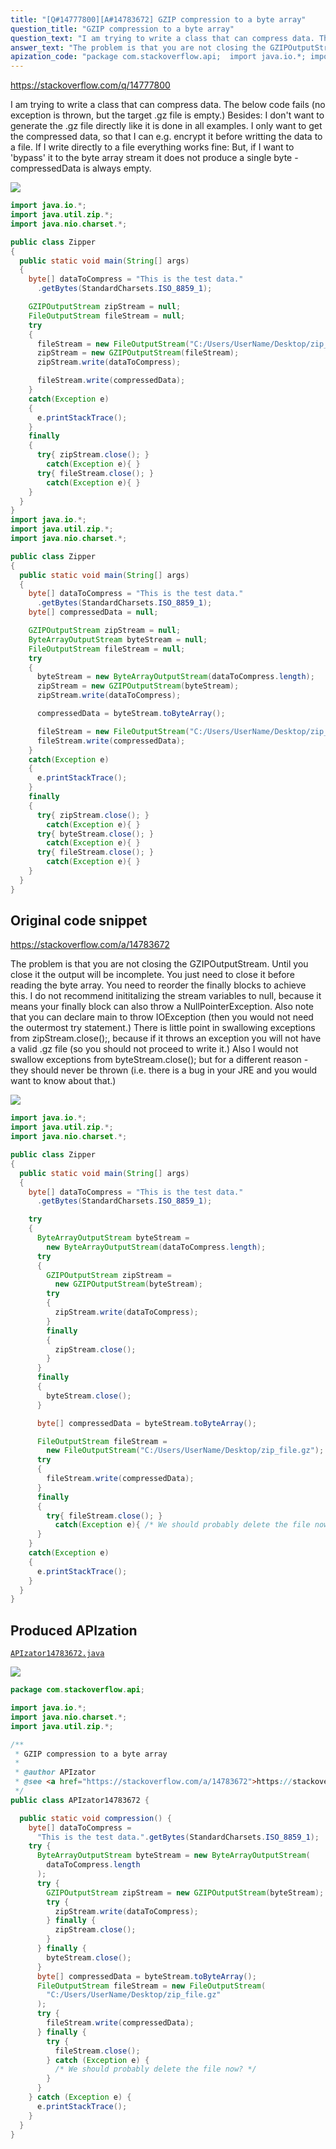 ```yaml
---
title: "[Q#14777800][A#14783672] GZIP compression to a byte array"
question_title: "GZIP compression to a byte array"
question_text: "I am trying to write a class that can compress data. The below code fails (no exception is thrown, but the target .gz file is empty.) Besides: I don't want to generate the .gz file directly like it is done in all examples. I only want to get the compressed data, so that I can e.g. encrypt it before writting the data to a file. If I write directly to a file everything works fine: But, if I want to 'bypass' it to the byte array stream it does not produce a single byte - compressedData is always empty."
answer_text: "The problem is that you are not closing the GZIPOutputStream.  Until you close it the output will be incomplete. You just need to close it before reading the byte array.  You need to reorder the finally blocks to achieve this. I do not recommend inititalizing the stream variables to null, because it means your finally block can also throw a NullPointerException. Also note that you can declare main to throw IOException (then you would not need the outermost try statement.) There is little point in swallowing exceptions from zipStream.close();, because if it throws an exception you will not have a valid .gz file (so you should not proceed to write it.) Also I would not swallow exceptions from byteStream.close(); but for a different reason - they should never be thrown (i.e. there is a bug in your JRE and you would want to know about that.)"
apization_code: "package com.stackoverflow.api;  import java.io.*; import java.nio.charset.*; import java.util.zip.*;  /**  * GZIP compression to a byte array  *  * @author APIzator  * @see <a href=\"https://stackoverflow.com/a/14783672\">https://stackoverflow.com/a/14783672</a>  */ public class APIzator14783672 {    public static void compression() {     byte[] dataToCompress =       \"This is the test data.\".getBytes(StandardCharsets.ISO_8859_1);     try {       ByteArrayOutputStream byteStream = new ByteArrayOutputStream(         dataToCompress.length       );       try {         GZIPOutputStream zipStream = new GZIPOutputStream(byteStream);         try {           zipStream.write(dataToCompress);         } finally {           zipStream.close();         }       } finally {         byteStream.close();       }       byte[] compressedData = byteStream.toByteArray();       FileOutputStream fileStream = new FileOutputStream(         \"C:/Users/UserName/Desktop/zip_file.gz\"       );       try {         fileStream.write(compressedData);       } finally {         try {           fileStream.close();         } catch (Exception e) {           /* We should probably delete the file now? */         }       }     } catch (Exception e) {       e.printStackTrace();     }   } }"
---
```


https://stackoverflow.com/q/14777800

I am trying to write a class that can compress data. The below code fails (no exception is thrown, but the target .gz file is empty.)
Besides: I don&#x27;t want to generate the .gz file directly like it is done in all examples. I only want to get the compressed
data, so that I can e.g. encrypt it before writting the data to a file.
If I write directly to a file everything works fine:
But, if I want to &#x27;bypass&#x27; it to the byte array stream it does not produce a single byte - compressedData is always empty.


<div class="code-logo"><img src="/stackoverflow.png" /></div>

```java
import java.io.*;
import java.util.zip.*;
import java.nio.charset.*;

public class Zipper
{
  public static void main(String[] args)
  {    
    byte[] dataToCompress = "This is the test data."
      .getBytes(StandardCharsets.ISO_8859_1);

    GZIPOutputStream zipStream = null;
    FileOutputStream fileStream = null;
    try
    {
      fileStream = new FileOutputStream("C:/Users/UserName/Desktop/zip_file.gz");
      zipStream = new GZIPOutputStream(fileStream);
      zipStream.write(dataToCompress);

      fileStream.write(compressedData);
    }
    catch(Exception e)
    {
      e.printStackTrace();
    }
    finally
    {
      try{ zipStream.close(); }
        catch(Exception e){ }
      try{ fileStream.close(); }
        catch(Exception e){ }
    }
  }
}
import java.io.*;
import java.util.zip.*;
import java.nio.charset.*;

public class Zipper
{
  public static void main(String[] args)
  {    
    byte[] dataToCompress = "This is the test data."
      .getBytes(StandardCharsets.ISO_8859_1);
    byte[] compressedData = null;

    GZIPOutputStream zipStream = null;
    ByteArrayOutputStream byteStream = null;
    FileOutputStream fileStream = null;
    try
    {
      byteStream = new ByteArrayOutputStream(dataToCompress.length);
      zipStream = new GZIPOutputStream(byteStream);
      zipStream.write(dataToCompress);

      compressedData = byteStream.toByteArray();

      fileStream = new FileOutputStream("C:/Users/UserName/Desktop/zip_file.gz");
      fileStream.write(compressedData);
    }
    catch(Exception e)
    {
      e.printStackTrace();
    }
    finally
    {
      try{ zipStream.close(); }
        catch(Exception e){ }
      try{ byteStream.close(); }
        catch(Exception e){ }
      try{ fileStream.close(); }
        catch(Exception e){ }
    }
  }
}
```


## Original code snippet

https://stackoverflow.com/a/14783672

The problem is that you are not closing the GZIPOutputStream.  Until you close it the output will be incomplete.
You just need to close it before reading the byte array.  You need to reorder the finally blocks to achieve this.
I do not recommend inititalizing the stream variables to null, because it means your finally block can also throw a NullPointerException.
Also note that you can declare main to throw IOException (then you would not need the outermost try statement.)
There is little point in swallowing exceptions from zipStream.close();, because if it throws an exception you will not have a valid .gz file (so you should not proceed to write it.)
Also I would not swallow exceptions from byteStream.close(); but for a different reason - they should never be thrown (i.e. there is a bug in your JRE and you would want to know about that.)

<div class="code-logo"><img src="/stackoverflow.png" /></div>

```java
import java.io.*;
import java.util.zip.*;
import java.nio.charset.*;

public class Zipper
{
  public static void main(String[] args)
  {    
    byte[] dataToCompress = "This is the test data."
      .getBytes(StandardCharsets.ISO_8859_1);

    try
    {
      ByteArrayOutputStream byteStream =
        new ByteArrayOutputStream(dataToCompress.length);
      try
      {
        GZIPOutputStream zipStream =
          new GZIPOutputStream(byteStream);
        try
        {
          zipStream.write(dataToCompress);
        }
        finally
        {
          zipStream.close();
        }
      }
      finally
      {
        byteStream.close();
      }

      byte[] compressedData = byteStream.toByteArray();

      FileOutputStream fileStream =
        new FileOutputStream("C:/Users/UserName/Desktop/zip_file.gz");
      try
      {
        fileStream.write(compressedData);
      }
      finally
      {
        try{ fileStream.close(); }
          catch(Exception e){ /* We should probably delete the file now? */ }
      }
    }
    catch(Exception e)
    {
      e.printStackTrace();
    }
  }
}
```

## Produced APIzation

[`APIzator14783672.java`](https://github.com/pasqualesalza/apization-temp/raw/main/data/search/APIzator14783672.java)

<div class="code-logo"><img src="/apizator.png" /></div>

```java
package com.stackoverflow.api;

import java.io.*;
import java.nio.charset.*;
import java.util.zip.*;

/**
 * GZIP compression to a byte array
 *
 * @author APIzator
 * @see <a href="https://stackoverflow.com/a/14783672">https://stackoverflow.com/a/14783672</a>
 */
public class APIzator14783672 {

  public static void compression() {
    byte[] dataToCompress =
      "This is the test data.".getBytes(StandardCharsets.ISO_8859_1);
    try {
      ByteArrayOutputStream byteStream = new ByteArrayOutputStream(
        dataToCompress.length
      );
      try {
        GZIPOutputStream zipStream = new GZIPOutputStream(byteStream);
        try {
          zipStream.write(dataToCompress);
        } finally {
          zipStream.close();
        }
      } finally {
        byteStream.close();
      }
      byte[] compressedData = byteStream.toByteArray();
      FileOutputStream fileStream = new FileOutputStream(
        "C:/Users/UserName/Desktop/zip_file.gz"
      );
      try {
        fileStream.write(compressedData);
      } finally {
        try {
          fileStream.close();
        } catch (Exception e) {
          /* We should probably delete the file now? */
        }
      }
    } catch (Exception e) {
      e.printStackTrace();
    }
  }
}

```